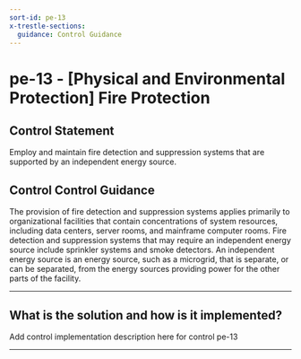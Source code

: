 ```yaml
---
sort-id: pe-13
x-trestle-sections:
  guidance: Control Guidance
---
```


# pe-13 - \[Physical and Environmental Protection\] Fire Protection

## Control Statement

Employ and maintain fire detection and suppression systems that are supported by an independent energy source.

## Control Control Guidance

The provision of fire detection and suppression systems applies primarily to organizational facilities that contain concentrations of system resources, including data centers, server rooms, and mainframe computer rooms. Fire detection and suppression systems that may require an independent energy source include sprinkler systems and smoke detectors. An independent energy source is an energy source, such as a microgrid, that is separate, or can be separated, from the energy sources providing power for the other parts of the facility.

______________________________________________________________________

## What is the solution and how is it implemented?

Add control implementation description here for control pe-13

______________________________________________________________________
